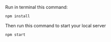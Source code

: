 Run in terminal this command:

```bash
npm install
```

Then run this command to start your local server

```bash
npm start
```
